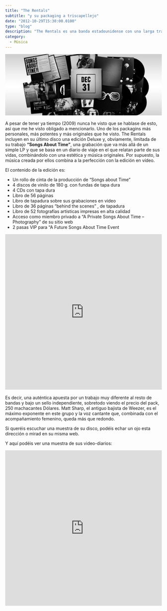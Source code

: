 ```yaml
---
title: "The Rentals"
subtitle: "y su packaging a triscapellejo"
date: "2012-10-29T15:30:00.0100"
type: "blog"
description: "The Rentals es una banda estadounidense con una larga trayectoria a sus espaldas"
category:
  - Música
---
```


![Contenido del disco](/../../content/images/posts/the-rentals.jpg)

A pesar de tener ya tiempo (2009) nunca he visto que se hablase de esto, así que me he visto obligado a mencionarlo. Uno de los packagins más personales, más potentes y más originales que he visto. The Rentals incluyen en su último disco una edición Deluxe y, obviamente, limitada de su trabajo **“Songs About Time”**, una grabación que va más allá de un simple LP y que se basa en un diario de viaje en el que relatan parte de sus vidas, combinándolo con una estética y música originales. Por supuesto, la música creada por ellos combina a la perfección con la edición en vídeo.

El contenido de la edición es:

- Un rollo de cinta de la producción de “Songs about Time”
- 4 discos de vinilo de 180 g. con fundas de tapa dura
- 4 CDs con tapa dura
- Libro de 56 páginas
- Libro de tapadura sobre sus grabaciones en video
- Libro de 36 páginas “behind the scenes” , de tapadura
- Libro de 52 fotografías artísticas impresas en alta calidad
- Acceso como miembro privado a “A Private Songs About Time – Photography” de su sitio web
- 2 pasas VIP para “A Future Songs About Time Event

<iframe src="http://player.vimeo.com/video/19316304?title=0&amp;byline=0&amp;portrait=0&amp;color=ffffff" width="100%" height="500" frameborder="0"></iframe>

Es decir, una auténtica apuesta por un trabajo muy diferente al resto de bandas y bajo un sello independiente, sobretodo viendo el precio del pack, 250 machacantes Dólares. Matt Sharp, el antiguo bajista de Weezer, es el máximo exponente en este grupo y la voz cantante que, combinada con el acompañamiento femenino, queda más que redondo.

Si queréis escuchar una muestra de su disco, podéis echar un ojo esta dirección o mirad en su misma web.

Y aquí podéis ver una muestra de sus video-diarios:

<iframe src="http://www.youtube.com/embed/uBWRxp6l7Uo" width="100%" height="500" frameborder="0"></iframe>
